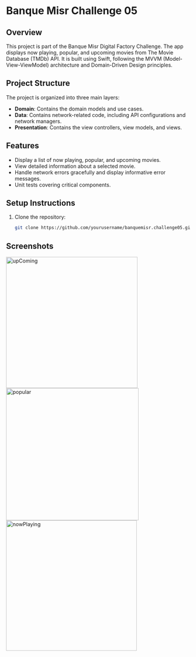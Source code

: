 # Banque Misr Challenge 05

## Overview

This project is part of the Banque Misr Digital Factory Challenge. The app displays now playing, popular, and upcoming movies from The Movie Database (TMDb) API. It is built using Swift, following the MVVM (Model-View-ViewModel) architecture and Domain-Driven Design principles.

## Project Structure

The project is organized into three main layers:
- **Domain**: Contains the domain models and use cases.
- **Data**: Contains network-related code, including API configurations and network managers.
- **Presentation**: Contains the view controllers, view models, and views.

## Features

- Display a list of now playing, popular, and upcoming movies.
- View detailed information about a selected movie.
- Handle network errors gracefully and display informative error messages.
- Unit tests covering critical components.

## Setup Instructions

1. Clone the repository:
   ```bash
   git clone https://github.com/yourusername/banquemisr.challenge05.git

## Screenshots
<img width="359" alt="upComing" src="https://github.com/user-attachments/assets/1e34e088-0e9d-442c-beb7-82c929ada8bd">
<img width="362" alt="popular" src="https://github.com/user-attachments/assets/0cb63264-dbd8-4fe3-a955-c91d9f0b5439">
<img width="357" alt="nowPlaying" src="https://github.com/user-attachments/assets/9a87a99a-3029-4527-b72b-91e42e3240fa">
